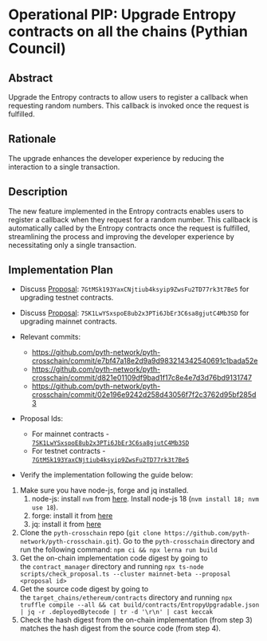 # Operational PIP: Upgrade Entropy contracts on all the chains (Pythian Council)

## Abstract

Upgrade the Entropy contracts to allow users to register a callback when requesting random numbers. This callback is invoked once the request is fulfilled.

## Rationale

The upgrade enhances the developer experience by reducing the interaction to a single transaction.

## Description

The new feature implemented in the Entropy contracts enables users to register a callback when they request for a random number. This callback is automatically called by the Entropy contracts once the request is fulfilled, streamlining the process and improving the developer experience by necessitating only a single transaction.

## Implementation Plan
* Discuss [Proposal](https://proposals.pyth.network/?tab=proposals&proposal=7GtMSk193YaxCNjtiub4ksyip9ZwsFu2TD77rk3t7Be5): `7GtMSk193YaxCNjtiub4ksyip9ZwsFu2TD77rk3t7Be5` for upgrading testnet contracts.
* Discuss [Proposal](https://proposals.pyth.network/?tab=proposals&proposal=7SK1LwYSxspoE8ub2x3PTi6JbEr3C6sa8gjutC4Mb3SD): `7SK1LwYSxspoE8ub2x3PTi6JbEr3C6sa8gjutC4Mb3SD` for upgrading mainnet contracts.

* Relevant commits:
    * https://github.com/pyth-network/pyth-crosschain/commit/e7bf47a18e2d9a9d983214342540691c1bada52e
    * https://github.com/pyth-network/pyth-crosschain/commit/d821e01109df9bad1f17c8e4e7d3d76bd9131747
    * https://github.com/pyth-network/pyth-crosschain/commit/02e196e9242d258d43056f7f2c3762d95bf285d3

* Proposal Ids:
    * For mainnet contracts - [`7SK1LwYSxspoE8ub2x3PTi6JbEr3C6sa8gjutC4Mb3SD`](https://proposals.pyth.network/?tab=proposals&proposal=7SK1LwYSxspoE8ub2x3PTi6JbEr3C6sa8gjutC4Mb3SD)
    * For testnet contracts - [`7GtMSk193YaxCNjtiub4ksyip9ZwsFu2TD77rk3t7Be5`](https://proposals.pyth.network/?tab=proposals&proposal=7GtMSk193YaxCNjtiub4ksyip9ZwsFu2TD77rk3t7Be5)

* Verify the implementation following the guide below:

1. Make sure you have node-js, forge and jq installed.
    1. node-js: install `nvm` from [here](https://github.com/nvm-sh/nvm). Install node-js 18 (`nvm install 18; nvm use 18`).
    2. forge: install it from [here](https://getfoundry.sh/)
    3. jq: install it from [here](https://jqlang.github.io/jq/)
2. Clone the `pyth-crosschain` repo (`git clone https://github.com/pyth-network/pyth-crosschain.git`). Go to the `pyth-crosschain` directory and run the following command: `npm ci && npx lerna run build`
3. Get the on-chain implementation code digest by going to the `contract_manager` directory and running `npx ts-node scripts/check_proposal.ts --cluster mainnet-beta --proposal <proposal id>`
4. Get the source code digest by going to the `target_chains/ethereum/contracts` directory and running `npx truffle compile --all && cat build/contracts/EntropyUpgradable.json | jq -r .deployedBytecode | tr -d '\r\n' | cast keccak`
5. Check the hash digest from the on-chain implementation (from step 3) matches the hash digest from the source code (from step 4).
